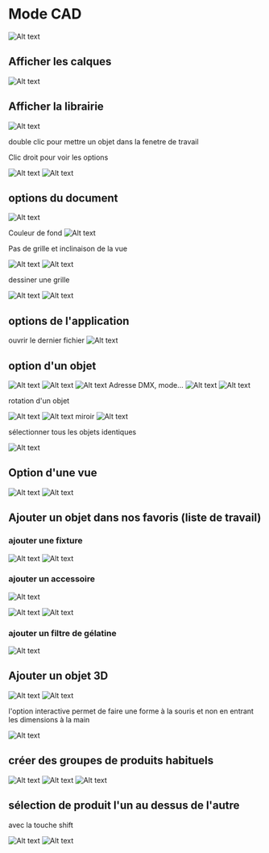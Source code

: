 # Mode CAD

![Alt text](../images/IMG_0997.JPEG)

## Afficher les calques

![Alt text](../images/IMG_0998.JPEG)

## Afficher la librairie

![Alt text](../images/IMG_1012.JPEG)

double clic pour mettre un objet dans la fenetre de travail

Clic droit pour voir les options

![Alt text](../images/IMG_1013.JPEG)
![Alt text](../images/IMG_1031.JPEG)

## options du document

![Alt text](../images/IMG_1001.JPEG)

Couleur de fond
![Alt text](../images/IMG_1002.JPEG)

Pas de grille et inclinaison de la vue

![Alt text](../images/IMG_1004.JPEG)
![Alt text](../images/IMG_1006.JPEG)

dessiner une grille

![Alt text](../images/2024-01-27_11h55_56.png)
![Alt text](../images/2024-01-27_11h56_10.png)

## options de l'application

ouvrir le dernier fichier
![Alt text](../images/IMG_1007.JPEG)

## option d'un objet

![Alt text](../images/IMG_1027.JPEG)
![Alt text](../images/IMG_1026.JPEG)
![Alt text](../images/IMG_1028.JPEG)
Adresse DMX, mode...
![Alt text](../images/IMG_1029.JPEG)
![Alt text](../images/IMG_1030.JPEG)

rotation d'un objet

![Alt text](../images/2024-01-27_12h02_08.png)
![Alt text](../images/2024-01-27_11h56_10.png)
miroir
![Alt text](../images/2024-01-27_12h02_08.png)

sélectionner tous les objets identiques

![Alt text](../images/2024-01-27_12h03_08.png)

## Option d'une vue

![Alt text](../images/2024-01-27_05h52_27.png)
![Alt text](../images/2024-01-27_05h52_48.png)


## Ajouter un objet dans nos favoris (liste de travail)
### ajouter une fixture
![Alt text](../images/IMG_1008.JPEG)
![Alt text](../images/IMG_1009.JPEG)
### ajouter un accessoire
![Alt text](../images/IMG_1010.JPEG)

![Alt text](../images/2024-01-27_12h07_12.png)
![Alt text](../images/2024-01-27_12h07_54.png)

### ajouter un filtre de gélatine
![Alt text](../images/IMG_1011.JPEG)

## Ajouter un objet 3D

![Alt text](../images/IMG_1036.JPEG)
![Alt text](../images/IMG_1037.JPEG)

l'option interactive permet de faire une forme à la souris et non en entrant les dimensions à la main

![Alt text](../images/2024-01-27_09h36_57.png)

## créer des groupes de produits habituels

![Alt text](../images/2024-01-27_07h14_41.png)
![Alt text](../images/2024-01-27_07h15_51.png)
![Alt text](../images/2024-01-27_07h16_01.png)

## sélection de produit l'un au dessus de l'autre
avec la touche shift

![Alt text](../images/2024-01-27_07h19_49.png)
![Alt text](../images/2024-01-27_07h19_59.png)
